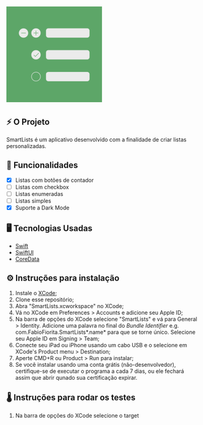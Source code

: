 <h1>
  <img src="https://github.com/FabioFiorita/SmartLists/blob/develop/SmartLists/Assets.xcassets/logo.imageset/SmartLists.png"/width="250"> 
</h1>

## ⚡️ O Projeto
  SmartLists é um aplicativo desenvolvido com a finalidade de criar listas personalizadas.
## 🎯 Funcionalidades
 - [x] Listas com botões de contador 
 - [ ] Listas com checkbox
 - [ ] Listas enumeradas
 - [ ] Listas simples
 - [x] Suporte a Dark Mode
  
## 🖥️ Tecnologias Usadas
 - [Swift](https://www.apple.com/br/swift/)
 - [SwiftUI](https://developer.apple.com/xcode/swiftui/)
 - [CoreData](https://developer.apple.com/documentation/coredata)

## ⚙️ Instruções para instalação
  1. Instale o [XCode](https://developer.apple.com/xcode/download/);
  1. Clone esse repositório;
  1. Abra "SmartLists.xcworkspace" no XCode;
  1. Vá no XCode em Preferences > Accounts e adicione seu Apple ID;
  1. Na barra de opções do XCode selecione "SmartLists" e vá para General > Identity. Adicione uma palavra no final do *Bundle Identifier* e.g. com.FabioFiorita.SmartLists*.name* para que se torne único. Selecione seu Apple ID em Signing > Team;
  1. Conecte seu iPad ou iPhone usando um cabo USB e o selecione em XCode's Product menu > Destination;
  1. Aperte CMD+R ou Product > Run para instalar;
  1. Se você instalar usando uma conta grátis (não-desenvolvedor), certifique-se de executar o programa a cada 7 dias, ou ele fechará assim que abrir qunado sua certificação expirar.
 
 ## 🌡️ Instruções para rodar os testes
  1. Na barra de opções do XCode selecione o target
 
